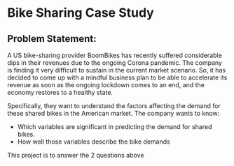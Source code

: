 # Bike Sharing Case Study
## Problem Statement:

A US bike-sharing provider BoomBikes has recently suffered considerable dips in their revenues due to the ongoing Corona pandemic. The company is finding it very difficult to sustain in the current market scenario. So, it has decided to come up with a mindful business plan to be able to accelerate its revenue as soon as the ongoing lockdown comes to an end, and the economy restores to a healthy state. 

Specifically, they want to understand the factors affecting the demand for these shared bikes in the American market. The company wants to know:

- Which variables are significant in predicting the demand for shared bikes.
- How well those variables describe the bike demands

This project is to answer the 2 questions above